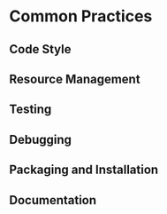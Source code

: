 Common Practices
================

Code Style
----------

Resource Management
-------------------
  
Testing
-------
  
Debugging
---------
  
  
Packaging and Installation
--------------------------
  
Documentation
-------------

